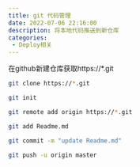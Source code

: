 ```yaml
---
title: git 代码管理
date: 2022-07-06 22:16:00
description: 将本地代码推送到新仓库
categories: 
 - Deploy相关
---
```

在github新建仓库获取https://*.git

```bash
git clone https://*.git

git init

git remote add origin https://*.git

git add Readme.md

git commit -m "update Readme.md"

git push -u origin master
```




